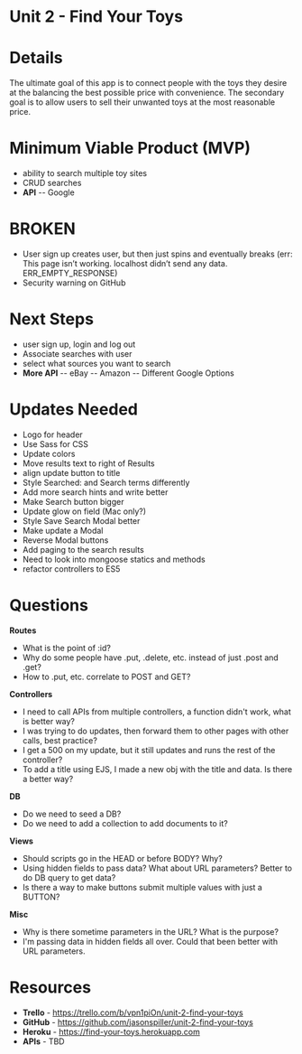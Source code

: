 Unit 2 - Find Your Toys
===

Details
===
The ultimate goal of this app is to connect people with the toys they desire at the balancing the best possible price with convenience. The secondary goal is to allow users to sell their unwanted toys at the most reasonable price.


Minimum Viable Product (MVP)
===
- ability to search multiple toy sites
- CRUD searches
- **API**
-- Google


BROKEN
===
- User sign up creates user, but then just spins and eventually breaks (err: This page isn’t working. localhost didn’t send any data. ERR_EMPTY_RESPONSE)
- Security warning on GitHub


Next Steps
===
- user sign up, login and log out
- Associate searches with user
- select what sources you want to search
- **More API**
-- eBay
-- Amazon
-- Different Google Options


Updates Needed
===
- Logo for header
- Use Sass for CSS
- Update colors
- Move results text to right of Results
- align update button to title
- Style Searched: and Search terms differently
- Add more search hints and write better
- Make Search button bigger
- Update glow on field (Mac only?)
- Style Save Search Modal better
- Make update a Modal
- Reverse Modal buttons
- Add paging to the search results
- Need to look into mongoose statics and methods
- refactor controllers to ES5



Questions
===
**Routes**
- What is the point of :id?
- Why do some people have .put, .delete, etc. instead of just .post and .get?
- How to .put, etc. correlate to POST and GET?

**Controllers**
- I need to call APIs from multiple controllers, a function didn't work, what is better way?
- I was trying to do updates, then forward them to other pages with other calls, best practice?
- I get a 500 on my update, but it still updates and runs the rest of the controller?
- To add a title using EJS, I made a new obj with the title and data. Is there a better way?

**DB**
- Do we need to seed a DB?
- Do we need to add a collection to add documents to it?

**Views**
- Should scripts go in the HEAD or before BODY? Why?
- Using hidden fields to pass data? What about URL parameters? Better to do DB query to get data?
- Is there a way to make buttons submit multiple values with just a BUTTON?

**Misc**
- Why is there sometime parameters in the URL? What is the purpose?
- I'm passing data in hidden fields all over. Could that been better with URL parameters.


Resources
===
- **Trello** - https://trello.com/b/vpn1piOn/unit-2-find-your-toys
- **GitHub** - https://github.com/jasonspiller/unit-2-find-your-toys
- **Heroku** - https://find-your-toys.herokuapp.com
- **APIs** - TBD
